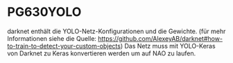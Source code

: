 # PG630YOLO
darknet enthält die YOLO-Netz-Konfigurationen und die Gewichte.
(für mehr Informationen siehe die Quelle: https://github.com/AlexeyAB/darknet#how-to-train-to-detect-your-custom-objects)
Das Netz muss mit YOLO-Keras von Darknet zu Keras konvertieren werden um auf NAO zu laufen.
